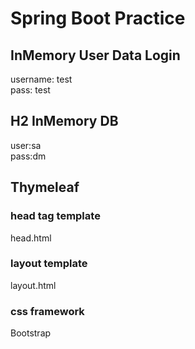 # Spring Boot Practice
## InMemory User Data Login
username: test  
pass: test
## H2 InMemory DB
user:sa  
pass:dm
## Thymeleaf
### head tag template
head.html
### layout template
layout.html
### css framework
Bootstrap
